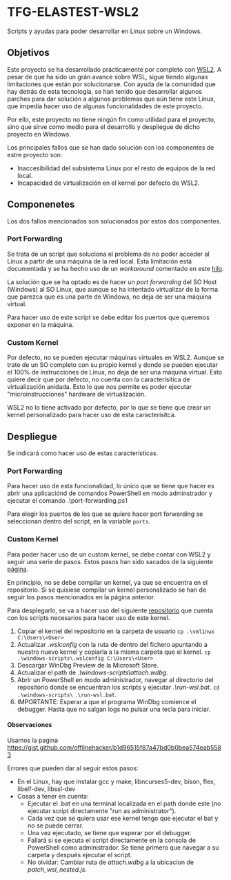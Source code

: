 # TFG-ELASTEST-WSL2
Scripts y ayudas para poder desarrollar en Linux sobre un Windows.

## Objetivos
Este proyecto se ha desarrollado prácticamente por completo con [WSL2](https://docs.microsoft.com/es-es/windows/wsl/install-win10).
A pesar de que ha sido un grán avance sobre WSL, sigue tiendo algunas limitaciones que están por solucionarse. 
Con ayuda de la comunidad que hay detrás de esta tecnología, se han tenido 
que desarrollar algunos parches para dar solución a algunos problemas que aún tiene este Linux,
que impedía hacer uso de algunas funcionalidades de este proyecto.

Por ello, este proyecto no tiene ningún fin como utilidad para el proyecto, sino que sirve como 
medio para el desarrollo y despliegue de dicho proyecto en Windows.

Los principales fallos que se han dado solución con los componentes de estre proyecto son:
- Inaccesibilidad del subsistema Linux por el resto de equipos de la red local.
- Incapacidad de virtualización en el kernel por defecto de WSL2. 

## Componenetes
Los dos fallos mencionados son solucionados por estos dos componentes.

### Port Forwarding
Se trata de un script que soluciona el problema de no poder acceder al Linux a partir de una máquina de la red
local. Esta limitación está documentada y se ha hecho uso de un _workaround_ comentado en este [hilo](https://github.com/microsoft/WSL/issues/4150).

La solución que se ha optado es de hacer un _port forwarding_ del SO Host (Windows) al SO Linux, que aunque se ha 
intentado virtualizar de la forma que parezca que es una parte de Windows, no deja de ser una máquina virtual.

Para hacer uso de este script se debe editar los puertos que queremos exponer en la máquina.

### Custom Kernel
Por defecto, no se pueden ejecutar máquinas virtuales en WSL2. Aunque se trate de un SO completo con su propio
kernel y donde se pueden ejecutar el 100% de instrucciones de Linux, no deja de ser una máquina virtual. 
Esto quiere decir que por defecto, no cuenta con la caracterísitica de virtualización anidada. Esto lo que nos
permite es poder ejecutar "microinstrucciones" hardware de virtualización.

WSL2 no lo tiene activado por defecto, por lo que se tiene que crear un kernel personalizado para hacer uso de
esta caracterísitca.

## Despliegue
Se indicará como hacer uso de estas características.

### Port Forwarding
Para hacer uso de esta funcionalidad, lo único que se tiene que hacer es abrir una aplicaciónd de comandos PowerShell
en modo adminstrador y ejecutar el comando .\port-forwarding.ps1

Para elegir los puertos de los que se quiere hacer port forwarding se seleccionan dentro del script, en la 
variable `ports`.

### Custom Kernel
Para poder hacer uso de un custom kernel, se debe contar con WSL2 y seguir una serie de pasos. Estos pasos han
sido sacados de la siguiente [página](https://microhobby.com.br/blog/2019/09/21/compiling-your-own-linux-kernel-for-windows-wsl2/).

En principio, no se debe compilar un kernel, ya que se encuentra en el repositorio. Si se quisiese compilar un 
kernel personalizado se han de seguir los pasos mencionados en la página anterior.

Para desplegarlo, se va a hacer uso del siguiente [repositorio](https://gist.github.com/offlinehacker/b1d96515f87a47bd0b0bea574eab5583) que cuenta con los scripts necesarios para hacer uso de este kernel.

1. Copiar el kernel del repositorio en la carpeta de usuario `cp .\vmlinux C:\Users\<User>`
2. Actualizar _.wslconfig_ con la ruta de dentro del fichero apuntando a nuestro
nuevo kernel y copiarla a la misma carpeta que el kernel. `cp .\windows-scripts\.wslconfig C:\Users\<User>`
3. Descargar WinDbg Preview de la Microsoft Store.
4. Actualizar el path de _.\windows-scripts\attach.wdbg_.
5. Abrir un PowerShell en modo administrador, navegar al directorio del repositorio donde se encuentran los scripts y ejecutar _.\run-wsl.bat_. 
`cd .\windows-scripts\` `.\run-wsl.bat`.
6. IMPORTANTE: Esperar a que el programa WinDbg comience el debugger. Hasta que no salgan logs no pulsar una tecla para iniciar.

#### Observaciones

Usamos la pagina https://gist.github.com/offlinehacker/b1d96515f87a47bd0b0bea574eab5583

Errores que pueden dar al seguir estos pasos:
- En el Linux, hay que instalar gcc y make, libncurses5-dev, bison, flex, libelf-dev, libssl-dev
- Cosas a tener en cuenta:
    + Ejecutar el .bat en una terminal localizada en el path donde este (no ejecutar script directamente "run as administrator").
    + Cada vez que se quiera usar ese kernel tengo que ejecutar el bat y no se puede cerrar.
    + Una vez ejecutado, se tiene que esperar por el debugger.
    + Fallará si se ejecuta el script directamente en la consola de PowerShell como administrador. Se tiene primero que navegar a su carpeta y después ejecutar el script.
    + No olvidar: Cambiar ruta de _attach.wdbg_ a la ubicacion de _patch_wsl_nested.js_.
